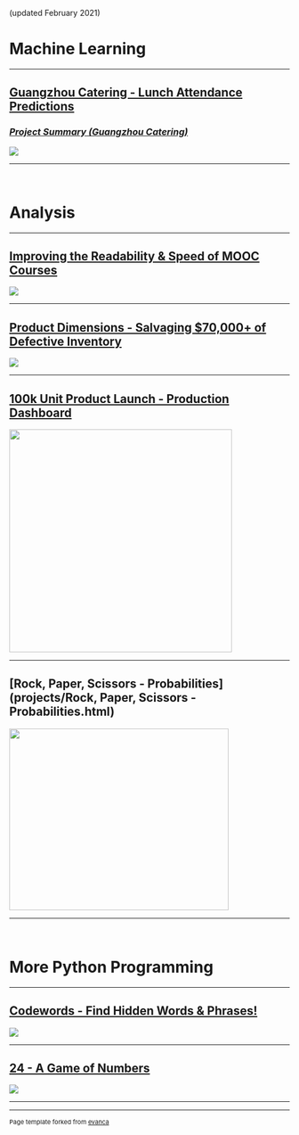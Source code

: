 (updated February 2021)


# Machine Learning
---

## [Guangzhou Catering - Lunch Attendance Predictions](projects/gz_catering_v1-4.html)
### [*Project Summary (Guangzhou Catering)*](projects/gz_catering_v1-4_summary.html)
<img src="images/gz_catering_image.jpg?raw=true"/>


---
<br>

# Analysis
---
## [Improving the Readability & Speed of MOOC Courses](projects/MOOC_Transcripts.html)
<img src="images/MOOC_transcript_FRES_score.PNG?raw=true"/>

---
## [Product Dimensions - Salvaging $70,000+ of Defective Inventory](projects/Product_Tolerances_v1-0.html)
<img src="images/technical-drawing-2.jpg?raw=true"/>

---

## [100k Unit Product Launch - Production Dashboard](projects/Production_Dashboard_v1-0.html)
<img src="images/dashboard/dashboard-1.png?raw=true" width="400" height="400">

---

## [Rock, Paper, Scissors - Probabilities](projects/Rock, Paper, Scissors - Probabilities.html)
<img src="images/rock,paper,scissors_photo.png?raw=true" width="394" height="326">


---

<br>

# More Python Programming
---
## [Codewords - Find Hidden Words & Phrases!](projects/codewords.html)
<img src="images/codewords_01.PNG?raw=true">

---

## [24 - A Game of Numbers](projects/new24.html)
<img src="images/24_1.PNG?raw=true"/>


---






---
<p style="font-size:11px">Page template forked from <a href="https://github.com/evanca/quick-portfolio">evanca</a></p>
